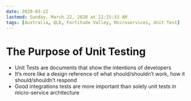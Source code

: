 ```yaml
---
date: 2020-03-22
lastmod: Sunday, March 22, 2020 at 11:15:33 AM
tags: [Australia, QLD, Fortitude Valley, Microservices, Unit Test]
---
```

# The Purpose of Unit Testing

* Unit Tests are documents that show the intentions of developers
* It’s more like a design reference of what should/shouldn’t work, how it should/shouldn’t respond
* Good integrations tests are more important than solely unit tests in micro-service architecture

[^1]: [**The tragedy of 100% code coverage**  ](x-devonthink-item://6DAEEC50-0DEA-43DB-9950-FDC0C0B510E7)

